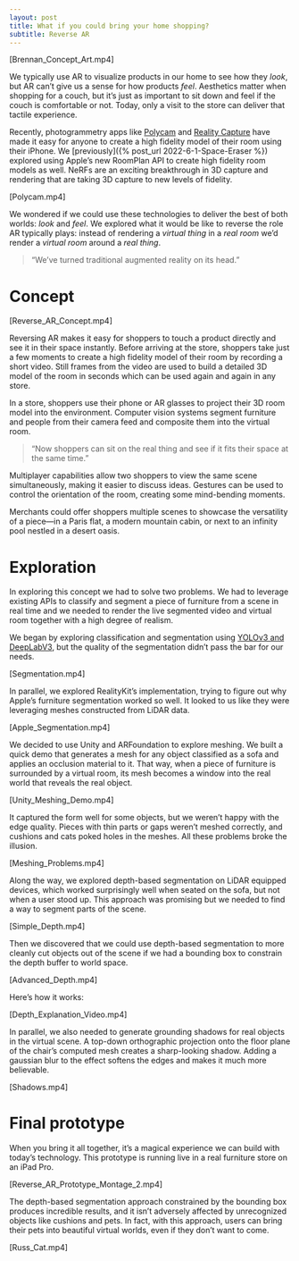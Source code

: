 ```yaml
---
layout: post
title: What if you could bring your home shopping?
subtitle: Reverse AR
---
```


[Brennan_Concept_Art.mp4]

We typically use AR to visualize products in our home to see how they _look_, but AR can’t give us a sense for how products _feel_. Aesthetics matter when shopping for a couch, but it’s just as important to sit down and feel if the couch is comfortable or not. Today, only a visit to the store can deliver that tactile experience.

Recently, photogrammetry apps like [Polycam](https://poly.cam/) and [Reality Capture](https://www.capturingreality.com/realitycapture) have made it easy for anyone to create a high fidelity model of their room using their iPhone. We [previously]({% post_url 2022-6-1-Space-Eraser %}) explored using Apple’s new RoomPlan API to create high fidelity room models as well. NeRFs are an exciting breakthrough in 3D capture and rendering that are taking 3D capture to new levels of fidelity.

[Polycam.mp4]

We wondered if we could use these technologies to deliver the best of both worlds: _look_ and _feel_. We explored what it would be like to reverse the role AR typically plays: instead of rendering a _virtual thing_ in a _real room_ we’d render a _virtual room_ around a _real thing_.

> “We’ve turned traditional augmented reality on its head.”

# Concept

[Reverse_AR_Concept.mp4]

Reversing AR makes it easy for shoppers to touch a product directly and see it in their space instantly. Before arriving at the store, shoppers take just a few moments to create a high fidelity model of their room by recording a short video. Still frames from the video are used to build a detailed 3D model of the room in seconds which can be used again and again in any store.

In a store, shoppers use their phone or AR glasses to project their 3D room model into the environment. Computer vision systems segment furniture and people from their camera feed and composite them into the virtual room.

> “Now shoppers can sit on the real thing and see if it fits their space at the same time.”

Multiplayer capabilities allow two shoppers to view the same scene simultaneously, making it easier to discuss ideas. Gestures can be used to control the orientation of the room, creating some mind-bending moments.

Merchants could offer shoppers multiple scenes to showcase the versatility of a piece—in a Paris flat, a modern mountain cabin, or next to an infinity pool nestled in a desert oasis.

# Exploration

In exploring this concept we had to solve two problems. We had to leverage existing APIs to classify and segment a piece of furniture from a scene in real time and we needed to render the live segmented video and virtual room together with a high degree of realism.

We began by exploring classification and segmentation using [YOLOv3 and DeepLabV3](https://developer.apple.com/machine-learning/models/), but the quality of the segmentation didn’t pass the bar for our needs.

[Segmentation.mp4]

In parallel, we explored RealityKit’s implementation, trying to figure out why Apple’s furniture segmentation worked so well. It looked to us like they were leveraging meshes constructed from LiDAR data.

[Apple_Segmentation.mp4]

We decided to use Unity and ARFoundation to explore meshing. We built a quick demo that generates a mesh for any object classified as a sofa and applies an occlusion material to it. That way, when a piece of furniture is surrounded by a virtual room, its mesh becomes a window into the real world that reveals the real object.

[Unity_Meshing_Demo.mp4]

It captured the form well for some objects, but we weren’t happy with the edge quality. Pieces with thin parts or gaps weren’t meshed correctly, and cushions and cats poked holes in the meshes. All these problems broke the illusion.

[Meshing_Problems.mp4]

Along the way, we explored depth-based segmentation on LiDAR equipped devices, which worked surprisingly well when seated on the sofa, but not when a user stood up. This approach was promising but we needed to find a way to segment parts of the scene.

[Simple_Depth.mp4]

Then we discovered that we could use depth-based segmentation to more cleanly cut objects out of the scene if we had a bounding box to constrain the depth buffer to world space.

[Advanced_Depth.mp4]

Here’s how it works:

[Depth_Explanation_Video.mp4]

In parallel, we also needed to generate grounding shadows for real objects in the virtual scene. A top-down orthographic projection onto the floor plane of the chair’s computed mesh creates a sharp-looking shadow. Adding a gaussian blur to the effect softens the edges and makes it much more believable.

[Shadows.mp4]

# Final prototype

When you bring it all together, it’s a magical experience we can build with today’s technology. This prototype is running live in a real furniture store on an iPad Pro.

[Reverse_AR_Prototype_Montage_2.mp4]

The depth-based segmentation approach constrained by the bounding box produces incredible results, and it isn’t adversely affected by unrecognized objects like cushions and pets. In fact, with this approach, users can bring their pets into beautiful virtual worlds, even if they don’t want to come.

[Russ_Cat.mp4]